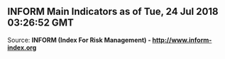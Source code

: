 ## INFORM Main Indicators as of Tue, 24 Jul 2018 03:26:52 GMT

Source: **INFORM (Index For Risk Management) - http://www.inform-index.org**